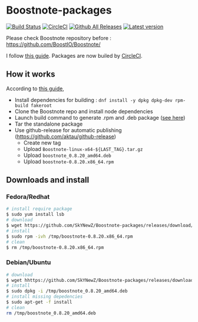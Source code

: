 # Boostnote-packages
[![Build Status](https://travis-ci.org/BoostIO/Boostnote.svg?branch=v0.8.20)](https://travis-ci.org/BoostIO/Boostnote)
[![CircleCI](https://circleci.com/gh/SkYNewZ/Boostnote-packages.svg?style=svg)](https://circleci.com/gh/SkYNewZ/Boostnote-packages)
[![Github All Releases](https://img.shields.io/github/downloads/SkYNewZ/Boostnote-packages/total.svg)](https://github.com/SkYNewZ/Boostnote-packages/releases)
[![Latest version](https://img.shields.io/github/release/SkYNewZ/Boostnote-packages.svg)](https://github.com/BoostIO/boost-releases/releases)

Please check Boostnote repository before : https://github.com/BoostIO/Boostnote/

I follow [this guide](https://github.com/BoostIO/Boostnote/blob/master/docs/build.md).
Packages are now builed by [CircleCI](https://circleci.com/gh/SkYNewZ/Boostnote-packages).

## How it works
According to [this guide](https://github.com/BoostIO/Boostnote/blob/master/docs/build.md),
* Install dependencies for building : `dnf install -y dpkg dpkg-dev rpm-build fakeroot`
* Clone the Boostnote repo and install node dependencies
* Launch build command to generate .rpm and .deb package ([see here](https://github.com/BoostIO/Boostnote/blob/master/docs/build.md#make-own-distribution-packages-deb-rpm))
* Tar the standalone package
* Use github-release for automatic publishing (https://github.com/aktau/github-release)
  * Create new tag
  * Upload `Boostnote-linux-x64-${LAST_TAG}.tar.gz`
  * Upload `boostnote_0.8.20_amd64.deb`
  * Upload `boostnote-0.8.20.x86_64.rpm`

## Downloads and install
### Fedora/Redhat
```sh
# install require package
$ sudo yum install lsb
# download
$ wget https://github.com/SkYNewZ/Boostnote-packages/releases/download/v0.8.20/boostnote-0.8.20.x86_64.rpm -O /tmp/boostnote-0.8.20.x86_64.rpm
# install
$ sudo rpm -ivh /tmp/boostnote-0.8.20.x86_64.rpm
# clean
$ rm /tmp/boostnote-0.8.20.x86_64.rpm
```

### Debian/Ubuntu
```bash
# download
$ wget hhttps://github.com/SkYNewZ/Boostnote-packages/releases/download/v0.8.20/boostnote_0.8.20_amd64.deb -O /tmp/boostnote_0.8.20_amd64.deb
# install
$ sudo dpkg -i /tmp/boostnote_0.8.20_amd64.deb
# install missing depedencies
$ sudo apt-get -f install
# clean
rm /tmp/boostnote_0.8.20_amd64.deb
```

